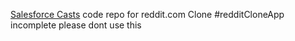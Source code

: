 
[Salesforce Casts](https://www.salesforcecasts.com) code repo for reddit.com Clone
#redditCloneApp incomplete please dont use this
